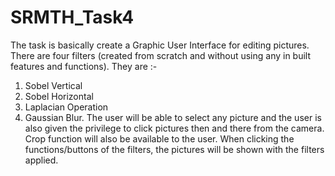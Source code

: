 # SRMTH_Task4
The task is basically create a Graphic User Interface for editing pictures. There are four filters (created from scratch and 
without using any in built features and functions). They are :- 
1. Sobel Vertical
2. Sobel Horizontal
3. Laplacian Operation
4. Gaussian Blur.
The user will be able to select any picture and the user is also given the privilege to click pictures then and there from 
the camera. Crop function will also be available to the user. When clicking the functions/buttons of the filters, the pictures 
will be shown with the filters applied.
